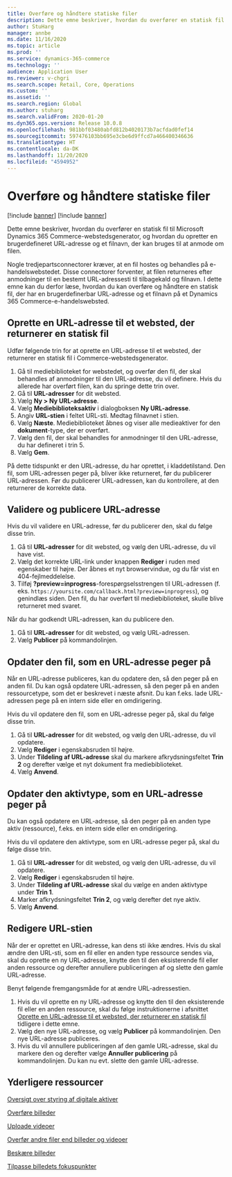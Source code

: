 ```yaml
---
title: Overføre og håndtere statiske filer
description: Dette emne beskriver, hvordan du overfører en statisk fil til Microsoft Dynamics 365 Commerce-webstedsgenerator, og hvordan du opretter en brugerdefineret URL-adresse og et filnavn, der kan bruges til at anmode om filen.
author: StuHarg
manager: annbe
ms.date: 11/16/2020
ms.topic: article
ms.prod: ''
ms.service: dynamics-365-commerce
ms.technology: ''
audience: Application User
ms.reviewer: v-chgri
ms.search.scope: Retail, Core, Operations
ms.custom: ''
ms.assetid: ''
ms.search.region: Global
ms.author: stuharg
ms.search.validFrom: 2020-01-20
ms.dyn365.ops.version: Release 10.0.8
ms.openlocfilehash: 981bbf03480abfd812b4020173b7acfdad0fef14
ms.sourcegitcommit: 597476103bb695e3cbe6d9ffcd7a466400346636
ms.translationtype: HT
ms.contentlocale: da-DK
ms.lasthandoff: 11/20/2020
ms.locfileid: "4594952"
---
```

# <a name="upload-and-serve-static-files"></a>Overføre og håndtere statiske filer

[!include [banner](../includes/banner.md)]
[!include [banner](includes/preview-banner.md)]

Dette emne beskriver, hvordan du overfører en statisk fil til Microsoft Dynamics 365 Commerce-webstedsgenerator, og hvordan du opretter en brugerdefineret URL-adresse og et filnavn, der kan bruges til at anmode om filen.

Nogle tredjepartsconnectorer kræver, at en fil hostes og behandles på e-handelswebstedet. Disse connectorer forventer, at filen returneres efter anmodninger til en bestemt URL-adressesti til tilbagekald og filnavn. I dette emne kan du derfor læse, hvordan du kan overføre og håndtere en statisk fil, der har en brugerdefinerbar URL-adresse og et filnavn på et Dynamics 365 Commerce-e-handelswebsted.

## <a name="create-a-site-url-that-returns-a-static-file"></a>Oprette en URL-adresse til et websted, der returnerer en statisk fil

Udfør følgende trin for at oprette en URL-adresse til et websted, der returnerer en statisk fil i Commerce-webstedsgenerator.

1. Gå til mediebiblioteket for webstedet, og overfør den fil, der skal behandles af anmodninger til den URL-adresse, du vil definere. Hvis du allerede har overført filen, kan du springe dette trin over.
1. Gå til **URL-adresser** for dit websted.
1. Vælg **Ny \> Ny URL-adresse**.
1. Vælg **Mediebiblioteksaktiv** i dialogboksen **Ny URL-adresse**.
1. Angiv **URL-stien** i feltet URL-sti. Medtag filnavnet i stien.
1. Vælg **Næste**. Mediebiblioteket åbnes og viser alle medieaktiver for den **dokument**-type, der er overført.
1. Vælg den fil, der skal behandles for anmodninger til den URL-adresse, du har defineret i trin 5.
1. Vælg **Gem**.

På dette tidspunkt er den URL-adresse, du har oprettet, i kladdetilstand. Den fil, som URL-adressen peger på, bliver ikke returneret, før du publicerer URL-adressen. Før du publicerer URL-adressen, kan du kontrollere, at den returnerer de korrekte data.

## <a name="validate-and-publish-a-url"></a>Validere og publicere URL-adresse

Hvis du vil validere en URL-adresse, før du publicerer den, skal du følge disse trin.

1. Gå til **URL-adresser** for dit websted, og vælg den URL-adresse, du vil have vist.
2. Vælg det korrekte URL-link under knappen **Rediger** i ruden med egenskaber til højre. Der åbnes et nyt browservindue, og du får vist en 404-fejlmeddelelse.
3. Tilføj **?preview=inprogress**-forespørgselsstrengen til URL-adressen (f. eks. `https://yoursite.com/callback.html?preview=inprogress`), og genindlæs siden. Den fil, du har overført til mediebiblioteket, skulle blive returneret med svaret.

Når du har godkendt URL-adressen, kan du publicere den.

1. Gå til **URL-adresser** for dit websted, og vælg URL-adressen.
2. Vælg **Publicer** på kommandolinjen.

## <a name="update-the-file-that-a-url-points-to"></a>Opdater den fil, som en URL-adresse peger på

Når en URL-adresse publiceres, kan du opdatere den, så den peger på en anden fil. Du kan også opdatere URL-adressen, så den peger på en anden ressourcetype, som det er beskrevet i næste afsnit. Du kan f.eks. lade URL-adressen pege på en intern side eller en omdirigering.

Hvis du vil opdatere den fil, som en URL-adresse peger på, skal du følge disse trin.

1. Gå til **URL-adresser** for dit websted, og vælg den URL-adresse, du vil opdatere.
1. Vælg **Rediger** i egenskabsruden til højre.
1. Under **Tildeling af URL-adresse** skal du markere afkrydsningsfeltet **Trin 2** og derefter vælge et nyt dokument fra mediebiblioteket.
1. Vælg **Anvend**.

## <a name="update-the-asset-type-that-a-url-points-to"></a>Opdater den aktivtype, som en URL-adresse peger på

Du kan også opdatere en URL-adresse, så den peger på en anden type aktiv (ressource), f.eks. en intern side eller en omdirigering.

Hvis du vil opdatere den aktivtype, som en URL-adresse peger på, skal du følge disse trin.

1. Gå til **URL-adresser** for dit websted, og vælg den URL-adresse, du vil opdatere.
1. Vælg **Rediger** i egenskabsruden til højre.
1. Under **Tildeling af URL-adresse** skal du vælge en anden aktivtype under **Trin 1**.
1. Marker afkrydsningsfeltet **Trin 2**, og vælg derefter det nye aktiv.
1. Vælg **Anvend**.

## <a name="change-the-url-path"></a>Redigere URL-stien

Når der er oprettet en URL-adresse, kan dens sti ikke ændres. Hvis du skal ændre den URL-sti, som en fil eller en anden type ressource sendes via, skal du oprette en ny URL-adresse, knytte den til den eksisterende fil eller anden ressource og derefter annullere publiceringen af og slette den gamle URL-adresse.

Benyt følgende fremgangsmåde for at ændre URL-adressestien.

1. Hvis du vil oprette en ny URL-adresse og knytte den til den eksisterende fil eller en anden ressource, skal du følge instruktionerne i afsnittet [Oprette en URL-adresse til et websted, der returnerer en statisk fil](#create-a-site-url-that-returns-a-static-file) tidligere i dette emne.
1. Vælg den nye URL-adresse, og vælg **Publicer** på kommandolinjen. Den nye URL-adresse publiceres.
1. Hvis du vil annullere publiceringen af den gamle URL-adresse, skal du markere den og derefter vælge **Annuller publicering** på kommandolinjen. Du kan nu evt. slette den gamle URL-adresse.

## <a name="additional-resources"></a>Yderligere ressourcer

[Oversigt over styring af digitale aktiver](dam-overview.md)

[Overføre billeder](dam-upload-images.md)

[Uploade videoer](dam-upload-video.md)

[Overfør andre filer end billeder og videoer](dam-upload-files.md)

[Beskære billeder](dam-crop-images.md)

[Tilpasse billedets fokuspunkter](dam-custom-focal-point.md)
